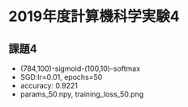 # 2019年度計算機科学実験4

## 課題4
- (784,100)-sigmoid-(100,10)-softmax
- SGD:lr=0.01, epochs=50
- accuracy: 0.9221
- params_50.npy, training_loss_50.png
